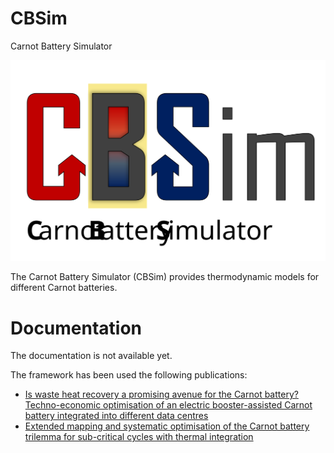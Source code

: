 # CBSim
Carnot Battery Simulator

<p align="center">
  <img src="CBSim_logo.svg" width="600">
</p>
The Carnot Battery Simulator (CBSim) provides thermodynamic models for different Carnot batteries.


Documentation
=============

The documentation is not available yet.

The framework has been used the following publications:
* [Is waste heat recovery a promising avenue for the Carnot battery? Techno-economic optimisation of an electric booster-assisted Carnot battery integrated into different data centres](https://doi.org/10.1016/j.enconman.2023.118030)
* [Extended mapping and systematic optimisation of the Carnot battery trilemma for sub-critical cycles with thermal integration](https://doi.org/10.1016/j.energy.2024.132006) 
